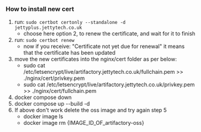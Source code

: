 ### How to install new cert
1. run: ```sudo certbot certonly --standalone -d jettyplus.jettytech.co.uk```
   - choose here option 2, to renew the certificate, and wait for it to finish
2. run: ```sudo certbot renew```
    - now if you receive: "Certificate not yet due for renewal" it means that the certificate has been updated
3. move the new certificates into the nginx/cert folder as per below:
    - sudo cat /etc/letsencrypt/live/artifactory.jettytech.co.uk/fullchain.pem >> ./nginx/cert/privkey.pem
    - sudo cat /etc/letsencrypt/live/artifactory.jettytech.co.uk/privkey.pem >> ./nginx/cert/fullchain.pem
4. docker compose down
5. docker compose up --build -d
6. If above don't work delete the oss image and try again step 5
    - docker image ls
    - docker image rm {IMAGE_ID_OF_artifactory-oss}